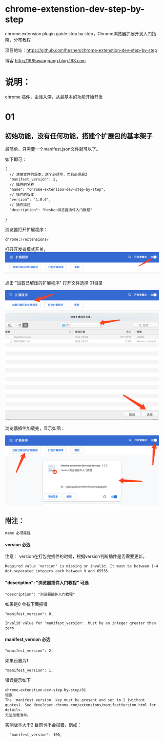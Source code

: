 # chrome-extenstion-dev-step-by-step
chrome extension plugin guide step by step，Chrome浏览器扩展开发入门指南，分布教程


项目地址：https://github.com/heshen/chrome-extenstion-dev-step-by-step

博客 http://1985wanggang.blog.163.com
# 说明：
chrome 插件，由浅入深，从最基本的功能开始开发

# 01 
## 初始功能，没有任何功能，搭建个扩展包的基本架子
最简单，只需要一个manifest.json文件就可以了。

如下即可：
```
{
  // 清单文件的版本，这个必须写，而且必须是2
  "manifest_version": 2,
  // 插件的名称
  "name": "chrome-extension-dev-step-by-step",
  // 插件的版本
  "version": "1.0.0",
  // 插件描述
  "description": "Heshen浏览器插件入门教程"

}
```

浏览器打开扩展程序：
```angular2html
chrome://extensions/
```

打开开发者模式开关，
![Image text](../imgs/guide/01/01.png)

点击 "加载已解压的扩展程序" 打开文件选择 01目录

![Image text](../imgs/guide/01/02.png)
![Image text](../imgs/guide/01/04.png)


浏览器插件加载完，显示如图：

![Image text](../imgs/guide/01/03.png)

## 附注：

```angular2html
name 必须属性
```

#### version 必选
注意： version在打包完插件的时候，根据version判断插件是否需要更新。
```angular2html
Required value 'version' is missing or invalid. It must be between 1-4 dot-separated integers each between 0 and 65536.

```
#### "description": "浏览器插件入门教程" 可选
```angular2html
"description": "浏览器插件入门教程"
```


如果是0 会有下面报错
```angular2html
"manifest_version": 0,
```
```angular2html
Invalid value for 'manifest_version'. Must be an integer greater than zero.

```
#### manifest_version 必选

```angular2html
"manifest_version": 2,

```
如果设置为1
```angular2html
"manifest_version": 1,

```
错误提示如下
```angular2html
chrome-extenstion-dev-step-by-step/01
错误
The 'manifest_version' key must be present and set to 2 (without quotes). See developer.chrome.com/extensions/manifestVersion.html for details.
无法加载清单。
```

实测版本大于2 目前也不会报错，例如：

```angular2html
  "manifest_version": 100,

```
